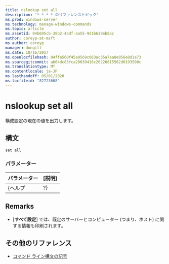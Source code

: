 ```yaml
---
title: nslookup set all
description: '* * * * のリファレンストピック'
ms.prod: windows-server
ms.technology: manage-windows-commands
ms.topic: article
ms.assetid: 04b695cb-38b2-4adf-aa55-9d1b628eb8ac
author: coreyp-at-msft
ms.author: coreyp
manager: dongill
ms.date: 10/16/2017
ms.openlocfilehash: 04ffa560f45a0569c063ac35a7aa0e056e8d1a73
ms.sourcegitcommit: ab64dc83fca28039416c26226815502d0193500c
ms.translationtype: MT
ms.contentlocale: ja-JP
ms.lasthandoff: 05/01/2020
ms.locfileid: "82723668"
---
```

# <a name="nslookup-set-all"></a>nslookup set all



構成設定の現在の値を出力します。

## <a name="syntax"></a>構文

```
set all 
```

### <a name="parameters"></a>パラメーター

| パラメーター | [説明] |
|-----------|-------------|
|   {ヘルプ   |     ?}      |

## <a name="remarks"></a>Remarks

-   [**すべて設定**] では、既定のサーバーとコンピューター (つまり、ホスト) に関する情報も印刷されます。

## <a name="additional-references"></a>その他のリファレンス

- [コマンド ライン構文の記号](command-line-syntax-key.md)